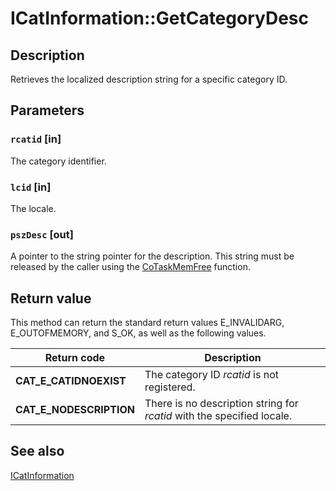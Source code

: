 # ICatInformation::GetCategoryDesc

## Description

Retrieves the localized description string for a specific category ID.

## Parameters

### `rcatid` [in]

The category identifier.

### `lcid` [in]

The locale.

### `pszDesc` [out]

A pointer to the string pointer for the description. This string must be released by the caller using the [CoTaskMemFree](https://learn.microsoft.com/windows/desktop/api/combaseapi/nf-combaseapi-cotaskmemfree) function.

## Return value

This method can return the standard return values E_INVALIDARG, E_OUTOFMEMORY, and S_OK, as well as the following values.

| Return code | Description |
| --- | --- |
| **CAT_E_CATIDNOEXIST** | The category ID *rcatid* is not registered. |
| **CAT_E_NODESCRIPTION** | There is no description string for *rcatid* with the specified locale. |

## See also

[ICatInformation](https://learn.microsoft.com/windows/desktop/api/comcat/nn-comcat-icatinformation)